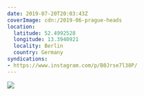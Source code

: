 ```yaml
---
date: 2019-07-20T20:03:43Z
coverImage: cdn:/2019-06-prague-heads
location:
  latitude: 52.4992528
  longitude: 13.3940921
  locality: Berlin
  country: Germany
syndications:
- https://www.instagram.com/p/B0Jrse7l38P/
---
```


![](cdn:/2019-06-prague-heads?class=fw)
